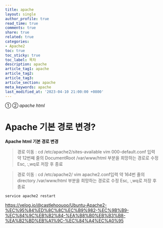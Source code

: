 ```yaml
---
title: apache
layout: single
author_profile: true
read_time: true
comments: true
share: true
related: true
categories:
- Apache2
toc: true
toc_sticky: true
toc_label: 목차
description: apache
article_tag1: apache
article_tag2: 
article_tag3: 
article_section: apache
meta_keywords: apache
last_modified_at: '2023-04-10 21:00:00 +0800'
---
```

① ② *apache html* 

# Apache 기본 경로 변경?

**Apache html 기본 경로 변경**
> 경로 이동 : cd /etc/apache2/sites-available
> vim 000-default.conf 입력
약 12번째 줄의 DocumentRoot /var/www/html 부분을 희망하는 경로로 수정
Esc, :,wq로 저장 후 종료

> 경로 이동 : cd /etc/apache2/
vim apache2.conf입력
약 164번 줄의 directory /var/www/html 부분을 희망하는 경로로 수정
Esc, :,wq로 저장 후 종료

```
service apache2 restart
```

https://velog.io/@castlehoouoo/Ubuntu-Apache2-%EC%95%84%ED%8C%8C%EC%B9%982-%EC%9B%B9-%EC%84%9C%EB%B2%84-%EA%B8%B0%EB%B3%B8-%EA%B2%BD%EB%A1%9C-%EC%84%A4%EC%A0%95


